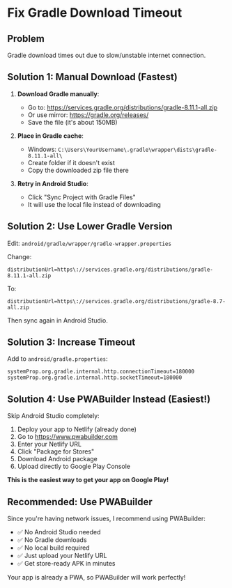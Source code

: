 # Fix Gradle Download Timeout

## Problem
Gradle download times out due to slow/unstable internet connection.

## Solution 1: Manual Download (Fastest)

1. **Download Gradle manually**:
   - Go to: https://services.gradle.org/distributions/gradle-8.11.1-all.zip
   - Or use mirror: https://gradle.org/releases/
   - Save the file (it's about 150MB)

2. **Place in Gradle cache**:
   - Windows: `C:\Users\YourUsername\.gradle\wrapper\dists\gradle-8.11.1-all\`
   - Create folder if it doesn't exist
   - Copy the downloaded zip file there

3. **Retry in Android Studio**:
   - Click "Sync Project with Gradle Files"
   - It will use the local file instead of downloading

## Solution 2: Use Lower Gradle Version

Edit: `android/gradle/wrapper/gradle-wrapper.properties`

Change:
```
distributionUrl=https\://services.gradle.org/distributions/gradle-8.11.1-all.zip
```

To:
```
distributionUrl=https\://services.gradle.org/distributions/gradle-8.7-all.zip
```

Then sync again in Android Studio.

## Solution 3: Increase Timeout

Add to `android/gradle.properties`:
```
systemProp.org.gradle.internal.http.connectionTimeout=180000
systemProp.org.gradle.internal.http.socketTimeout=180000
```

## Solution 4: Use PWABuilder Instead (Easiest!)

Skip Android Studio completely:

1. Deploy your app to Netlify (already done)
2. Go to https://www.pwabuilder.com
3. Enter your Netlify URL
4. Click "Package for Stores"
5. Download Android package
6. Upload directly to Google Play Console

**This is the easiest way to get your app on Google Play!**

## Recommended: Use PWABuilder

Since you're having network issues, I recommend using PWABuilder:
- ✅ No Android Studio needed
- ✅ No Gradle downloads
- ✅ No local build required
- ✅ Just upload your Netlify URL
- ✅ Get store-ready APK in minutes

Your app is already a PWA, so PWABuilder will work perfectly!
